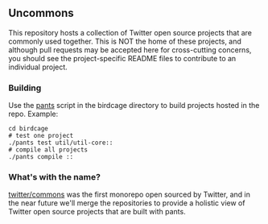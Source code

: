 ## Uncommons

This repository hosts a collection of Twitter open source projects that are commonly
used together. This is NOT the home of these projects, and although pull requests
may be accepted here for cross-cutting concerns, you should see the project-specific
README files to contribute to an individual project.

### Building

Use the [pants](http://pantsbuild.github.io/) script in the birdcage directory to build
projects hosted in the repo. Example:

    cd birdcage
    # test one project
    ./pants test util/util-core::
    # compile all projects
    ./pants compile ::

### What's with the name?

[twitter/commons](http://github.com/twitter/commons) was the first monorepo open sourced by
Twitter, and in the near future we'll merge the repositories to provide a holistic view of
Twitter open source projects that are built with pants.
